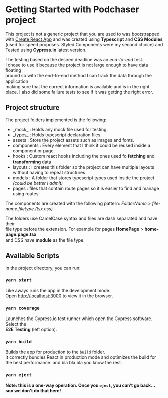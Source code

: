 # Getting Started with Podchaser project

This project is not a generic project that you are used to was bootstrapped with [Create React App](https://github.com/facebook/create-react-app) and was created using **Typescript** and **CSS Modules** (used for speed proposes. Styled Components were my second choice) and Tested using **Cypress.io** latest version.

The testing based on the desired deadline was an *end-to-end* test.\
I chose to use it because the project is not large enough to have data floating \
around so with the end-to-end method I can track the data through the application \
making sure that the correct information is available and is in the right place.
I also did some failure tests to see if it was getting the right error.

## Project structure

The project folders implemented is the following:

- \_mock_ : Holds any mock file used for testing.
- \_types_ : Holds typescript declaration files.
- assets : Store the project assets such as images and fonts.
- components : Every element that I think it could be reused inside a component or page.
- hooks : Custom react hooks including the ones used fo **fetching** and **transforming** data
- layouts : I creates this folder so the project can have multiple layouts without having to repeat structures
- models : A folder that stores typescript types used inside the project _(could be better I admit)_
- pages : files that contain route pages so it is easier to find and manage using routes

The components are created with the following pattern:
_FolderName_ > _file-name.filetype.(tsx.css)_

The folders use CamelCase syntax and files are dash separated and have their \
file type before the extension. For example for pages **HomePage** > **home-page.page.tsx**\
and CSS have **module** as the file type.

## Available Scripts

In the project directory, you can run:

### `yarn start`

Like aways runs the app in the development mode.\
Open [http://localhost:3000](http://localhost:3000) to view it in the browser.


### `yarn coverage`

Launches the Cypress.io test runner which open the Cypress software. Select the \
**E2E Testing** (left option).

### `yarn build`

Builds the app for production to the `build` folder.\
It correctly bundles React in production mode and optimizes the build for the best performance.
and bla bla bla you know the rest.

### `yarn eject`

**Note: this is a one-way operation. Once you `eject`, you can’t go back... soo we don't do that here!**

